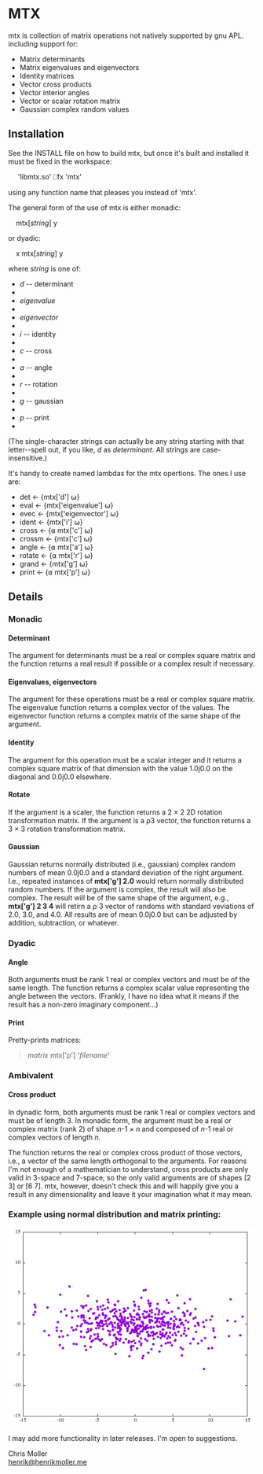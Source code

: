 # MTX

mtx is collection of matrix operations not natively supported by gnu APL.
including support for:
<ul>
<li>Matrix determinants</li>
<li>Matrix eigenvalues and eigenvectors</li>
<li>Identity matrices</li>
<li>Vector cross products</li>
<li>Vector interior angles</li>
<li>Vector or scalar rotation matrix</li>
<li>Gaussian complex random values</li>
</ul>

## Installation

See the INSTALL file on how to build mtx, but once it's built and installed
it must be fixed in the workspace:

&nbsp;&nbsp;&nbsp;&nbsp;     'libmtx.so' ⎕fx 'mtx'

using any function name that pleases you instead of 'mtx'.

The general form of the use of mtx is either monadic:

&nbsp;&nbsp;&nbsp;&nbsp;mtx[<em>string</em>] y  

or dyadic:

&nbsp;&nbsp;&nbsp;&nbsp;x mtx[<em>string</em>] y  

where <em>string</em> is one of:
<ul>
<li><em>d</em> -- determinant<li>
<li><em>eigenvalue</em><li>
<li><em>eigenvector</em><li>
<li><em>i</em> -- identity<li>
<li><em>c</em> -- cross<li>
<li><em>a</em> -- angle<li>
<li><em>r</em> -- rotation<li>
<li><em>g</em> -- gaussian<li>
<li><em>p</em> -- print<li>
</ul>

(The single-character strings can actually be any string starting with that
letter--spell out, if you like, <em>d</em> as <em>determinant</em>.  All
strings are case-insensitive.)

It's handy to create named lambdas for the mtx opertions.  The ones I use are:
<ul>
<li>det    ← {mtx['d'] ⍵}</li>
<li>eval   ← {mtx['eigenvalue'] ⍵}</li>
<li>evec   ← {mtx['eigenvector'] ⍵}</li>
<li>ident  ← {mtx['i'] ⍵}</li>
<li>cross  ← {⍺ mtx['c'] ⍵}</li>
<li>crossm ← {mtx['c'] ⍵}</li>
<li>angle  ← {⍺ mtx['a'] ⍵}</li>
<li>rotate ← {⍺ mtx['r'] ⍵}</li>
<li>grand  ← {mtx['g'] ⍵}</li>
<li>print  ← {⍺ mtx['p'] ⍵}</li>
</ul>

## Details

### Monadic

#### Determinant

The argument for determinants must be a real or complex square matrix and the
function returns a real result if possible or a complex result if necessary.

#### Eigenvalues, eigenvectors

The argument for these operations must be a real or complex square matrix.  The
eigenvalue function returns a complex vector of the values.  The eigenvector
function returns a complex matrix of the same shape of the argument.

#### Identity

The argument for this operation must be a scalar integer and it returns a
complex square matrix of that dimension with the value 1.0j0.0 on the diagonal
and 0.0j0.0 elsewhere.

#### Rotate

If the argument is a scaler, the function returns a 2 × 2 2D rotation
transformation matrix.  If the argument is a ⍴3 vector, the function returns
a 3 × 3  rotation transformation matrix.

#### Gaussian

Gaussian returns normally distributed (i.e., gaussian) complex random numbers
of mean 0.0j0.0 and a standard deviation of the right argument.  I.e., repeated 
instances of  **mtx['g'] 2.0** would return normally distributed random
numbers.  If the argument is complex, the result will also be complex.  The
result will be of the same shape of the argument, e.g., **mtx['g'] 2 3 4**
will retirn a ⍴ 3 vector of randoms with standard veviations of 2.0, 3.0, and
4.0.  All results are of mean 0.0j0.0 but can be adjusted by addition,
subtraction, or whatever.

### Dyadic

#### Angle

Both arguments must be rank 1 real or complex vectors and must be of the same
length.  The function returns a complex scalar value representing the angle
between the vectors.  (Frankly, I have no idea what it means if the result has
a non-zero imaginary component...)

#### Print

Pretty-prints matrices:

>*matrix* mtx['p'] '*filename*'

### Ambivalent

#### Cross product

In dynadic form, both arguments must be rank 1 real or complex vectors and
must be of length 3.  In monadic form, the argument must be a real or complex
matrix (rank 2) of shape <em>n</em>-1 × <em>n</em> and composed of <em>n</em>-1
real or complex vectors of length  <em>n</em>.

The function returns the real or complex cross product of those
vectors, i.e., a vector of the same length orthogonal to the arguments.
For reasons I'm not enough of a mathematician to understand, cross products
are only valid in 3-space and 7-space, so the only valid arguments are of
shapes [2 3] or [6 7].  mtx, however, doesn't check this and will happily
give you a result in any dimensionality and leave it your imagination what
it may mean.

### Example using normal distribution and matrix printing:

![A scatterplot of normally distributed points in 2-space](s500.jpg "Normal distribution")

I may add more functionality in later releases.  I'm open to suggestions.

Chris Moller  
henrik@henrikmoller.me

